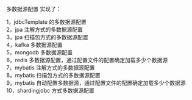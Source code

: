 多数据源配置 实现了：   

1，jdbcTemplate 的多数据源配置  
2，jpa 注解方式的多数据源配置  
3，jpa 扫描包方式的多数据源配置  
4，kafka 多数据源配置  
5，mongodb 多数据源配置  
6，redis 多数据源配置，通过配置文件的配置确定加载多少个数据源  
7，mybatis 注解方式的多数据源配置  
8，mybatis 扫描包方式的多数据源配置  
9，mybatis 自动配置多数据源，通过配置文件的配置确定加载多少个数据源  
10，shardingjdbc 方式多数据源配置  
